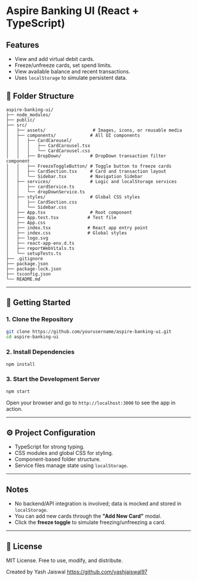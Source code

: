
# Aspire Banking UI (React + TypeScript)


## Features

- View and add virtual debit cards.
- Freeze/unfreeze cards, set spend limits.
- View available balance and recent transactions.
- Uses `localStorage` to simulate persistent data.

## 📁 Folder Structure

```
aspire-banking-ui/
├── node_modules/
├── public/
├── src/
│   ├── assets/                  # Images, icons, or reusable media
│   ├── components/             # All UI components
│   │   ├── CardCarousel/
│   │   │   ├── CardCarousel.tsx
│   │   │   └── CardCarousel.css
│   │   ├── DropDown/           # DropDown transaction filter component
│   │   ├── FreezeToggleButton/ # Toggle button to freeze cards
│   │   ├── CardSection.tsx     # Card and transaction layout
│   │   └── Sidebar.tsx         # Navigation Sidebar
│   ├── services/               # Logic and localStorage services
│   │   ├── cardService.ts
│   │   └── dropDownService.ts
│   ├── styles/                 # Global CSS styles
│   │   ├── CardSection.css
│   │   └── Sidebar.css
│   ├── App.tsx                 # Root component
│   ├── App.test.tsx           # Test file
│   ├── App.css
│   ├── index.tsx              # React app entry point
│   ├── index.css              # Global styles
│   ├── logo.svg
│   ├── react-app-env.d.ts
│   ├── reportWebVitals.ts
│   └── setupTests.ts
├── .gitignore
├── package.json
├── package-lock.json
├── tsconfig.json
└── README.md
```

---

## 🚀 Getting Started

### 1. Clone the Repository

```bash
git clone https://github.com/yourusername/aspire-banking-ui.git
cd aspire-banking-ui
```

### 2. Install Dependencies

```bash
npm install
```

### 3. Start the Development Server

```bash
npm start
```

Open your browser and go to `http://localhost:3000` to see the app in action.

---

## ⚙️ Project Configuration

- TypeScript for strong typing.
- CSS modules and global CSS for styling.
- Component-based folder structure.
- Service files manage state using `localStorage`.

---

##  Notes


- No backend/API integration is involved; data is mocked and stored in `localStorage`.
- You can add new cards through the **"Add New Card"** modal.
- Click the **freeze toggle** to simulate freezing/unfreezing a card.

---

## 📄 License

MIT License. Free to use, modify, and distribute.


Created by Yash Jaiswal
https://github.com/yashjaiswal97
